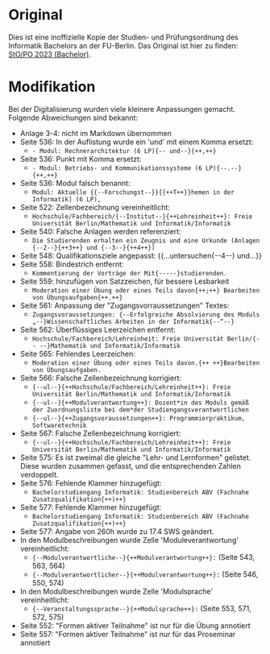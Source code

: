 # Original

Dies ist eine inoffizielle Kopie der Studien- und Prüfungsordnung des Informatik
Bachelors an der FU-Berlin. Das Original ist hier zu finden:
[StO/PO 2023 (Bachelor)](https://www.imp.fu-berlin.de/fbv/pruefungsbuero/Studien--und-Pruefungsordnungen/StOPO_BSc_Inf_-2023.pdf).

# Modifikation

Bei der Digitalisierung wurden viele kleinere Anpassungen gemacht. Folgende
Abweichungen sind bekannt:

- Anlage 3-4: nicht im Markdown übernommen
- Seite 536: In der Auflistung wurde ein 'und' mit einem Komma ersetzt:
  - `- Modul: Rechnerarchitektur (6 LP){-- und--}{++,++}`
- Seite 536: Punkt mit Komma ersetzt:
  - `- Modul: Betriebs- und Kommunikationssysteme (6 LP){--.--}{++,++}`
- Seite 536: Modul falsch benannt:
  - `Modul: Aktuelle {{--Forschungst--}}{{++T++}}hemen in der Informatik] (6 LP),`
- Seite 522: Zellenbezeichnung vereinheitlicht:
  - `Hochschule/Fachbereich/{--Institut--}{++Lehreinheit++}: Freie Universität Berlin/Mathematik und Informatik/Informatik`
- Seite 540: Falsche Anlagen werden referenziert:
  - `Die Studierenden erhalten ein Zeugnis und eine Urkunde (Anlagen {--2--}{++3++} und {--3--}{++4++})`
- Seite 548: Qualifikationsziele angepasst: {{...untersuchen{--4--} und...}}
- Seite 558: Bindestrich entfernt:
  - `Kommentierung der Vorträge der Mit{-----}studierenden.`
- Seite 559: hinzufügen von Satzzeichen, für bessere Lesbarkeit
  - `Moderation einer Übung oder eines Teils davon{++;++} Bearbeiten von Übungsaufgaben{++.++}`
- Seite 561: Anpassung der "Zugangsvorraussetzungen" Textes:
  - `Zugangsvoraussetzungen: {--Erfolgreiche Absolvierung des Moduls „--}Wissenschaftliches Arbeiten in der Informatik{--“--}`
- Seite 562: Überflüssiges Leerzeichen entfernt:
  - `Hochschule/Fachbereich/Lehreinheit: Freie Universität Berlin/{-- --}Mathematik und Informatik/Informatik`
- Seite 565: Fehlendes Leerzeichen:
  - `Moderation einer Übung oder eines Teils davon.{++ ++}Bearbeiten von Übungsaufgaben.`
- Seite 566: Falsche Zellenbezeichnung korrigiert:
  - `{--ul--}{++Hochschule/Fachbereich/Lehreinheit++}: Freie Universität Berlin/Mathematik und Informatik/Informatik`
  - `{--ul--}{++Modulverantwortung++}: Dozent*in des Moduls gemäß der Zuordnungsliste bei dem*der Studiengangsverantwortlichen`
  - `{--ul--}{++Zugangsvoraussetzungen++}: Programmierpraktikum, Softwaretechnik`
- Seite 567: Falsche Zellenbezeichnung korrigiert:
  - `{--ul--}{++Hochschule/Fachbereich/Lehreinheit++}: Freie Universität Berlin/Mathematik und Informatik/Informatik`
- Seite 575: Es ist zweimal die gleiche "Lehr- und Lernformen" gelistet. Diese
  wurden zusammen gefasst, und die entsprechenden Zahlen verdoppelt.
- Seite 576: Fehlende Klammer hinzugefügt:
  - `Bachelorstudiengang Informatik: Studienbereich ABV (Fachnahe Zusatzqualifikation{++)++}`
- Seite 577: Fehlende Klammer hinzugefügt:
  - `Bachelorstudiengang Informatik: Studienbereich ABV (Fachnahe Zusatzqualifikation{++)++}`
- Seite 577: Angabe von 260h wurde zu 17.4 SWS geändert.
- In den Modulbeschreibungen wurde Zelle 'Moduleverantwortung' vereinheitlicht:
  - `{--Modulverantwortliche--}{++Modulverantwortung++}:` (Seite 543, 563, 564)
  - `{--Modulverantwortlicher--}{++Modulverantwortung++}:` (Seite 546, 550, 574)
- In den Modulbeschreibungen wurde Zelle 'Modulsprache' vereinheitlicht:
  - `{--Veranstaltungssprache--}{++Modulsprache++}:` (Seite 553, 571, 572, 575)
- Seite 552: "Formen aktiver Teilnahme" ist nur für die Übung annotiert
- Seite 557: "Formen aktiver Teilnahme" ist nur für das Proseminar annotiert
